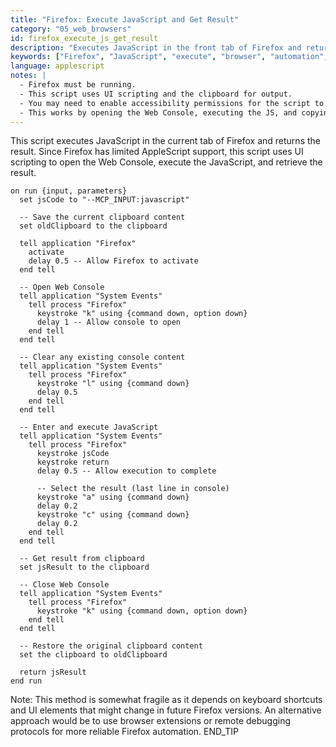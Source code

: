 ```yaml
---
title: "Firefox: Execute JavaScript and Get Result"
category: "05_web_browsers"
id: firefox_execute_js_get_result
description: "Executes JavaScript in the front tab of Firefox and returns the result."
keywords: ["Firefox", "JavaScript", "execute", "browser", "automation", "JS"]
language: applescript
notes: |
  - Firefox must be running.
  - This script uses UI scripting and the clipboard for output.
  - You may need to enable accessibility permissions for the script to work.
  - This works by opening the Web Console, executing the JS, and copying the result.
---
```


This script executes JavaScript in the current tab of Firefox and returns the result. Since Firefox has limited AppleScript support, this script uses UI scripting to open the Web Console, execute the JavaScript, and retrieve the result.

```applescript
on run {input, parameters}
  set jsCode to "--MCP_INPUT:javascript"
  
  -- Save the current clipboard content
  set oldClipboard to the clipboard
  
  tell application "Firefox"
    activate
    delay 0.5 -- Allow Firefox to activate
  end tell
  
  -- Open Web Console
  tell application "System Events"
    tell process "Firefox"
      keystroke "k" using {command down, option down}
      delay 1 -- Allow console to open
    end tell
  end tell
  
  -- Clear any existing console content
  tell application "System Events"
    tell process "Firefox"
      keystroke "l" using {command down}
      delay 0.5
    end tell
  end tell
  
  -- Enter and execute JavaScript
  tell application "System Events"
    tell process "Firefox"
      keystroke jsCode
      keystroke return
      delay 0.5 -- Allow execution to complete
      
      -- Select the result (last line in console)
      keystroke "a" using {command down}
      delay 0.2
      keystroke "c" using {command down}
      delay 0.2
    end tell
  end tell
  
  -- Get result from clipboard
  set jsResult to the clipboard
  
  -- Close Web Console
  tell application "System Events"
    tell process "Firefox"
      keystroke "k" using {command down, option down}
    end tell
  end tell
  
  -- Restore the original clipboard content
  set the clipboard to oldClipboard
  
  return jsResult
end run
```

Note: This method is somewhat fragile as it depends on keyboard shortcuts and UI elements that might change in future Firefox versions. An alternative approach would be to use browser extensions or remote debugging protocols for more reliable Firefox automation.
END_TIP